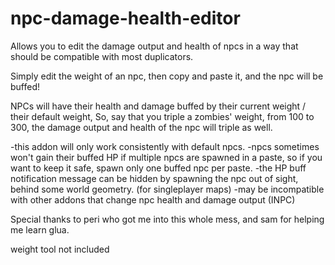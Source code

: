 # npc-damage-health-editor

Allows you to edit the damage output and health of npcs in a way that should be compatible with most duplicators.

Simply edit the weight of an npc, then copy and paste it, and the npc will be buffed!

NPCs will have their health and damage buffed by their current weight / their default weight,
So, say that you triple a zombies' weight, from 100 to 300, the damage output and health of the npc will triple as well.

-this addon will only work consistently with default npcs.
-npcs sometimes won't gain their buffed HP if multiple npcs are spawned in a paste, so if you want to keep it safe, spawn only one buffed npc per paste.
-the HP buff notification message can be hidden by spawning the npc out of sight, behind some world geometry. (for singleplayer maps)
-may be incompatible with other addons that change npc health and damage output (INPC)


Special thanks to peri who got me into this whole mess, and sam for helping me learn glua.

weight tool not included
